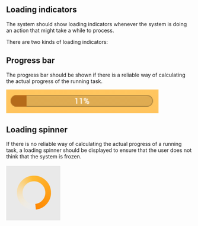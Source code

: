 ## Loading indicators
The system should show loading indicators whenever the system is doing an action that might take a while to process.

There are two kinds of loading indicators:

## Progress bar
The progress bar should be shown if there is a reliable way of calculating the actual progress of the running task.

![Progress Bar](./images/progressbar.png "ProgressBar")

## Loading spinner
If there is no reliable way of calculating the actual progress of a running task, a loading spinner should be displayed to ensure that the user does not think that the system is frozen.

![Loading spinner](./images/loadingSpinner.png "LoadingSpinner")

